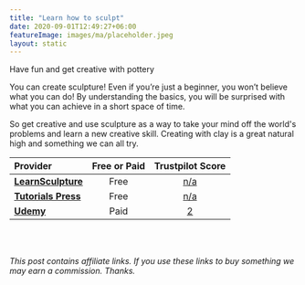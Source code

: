 ```yaml
---
title: "Learn how to sculpt"
date: 2020-09-01T12:49:27+06:00
featureImage: images/ma/placeholder.jpeg
layout: static
---
```


Have fun and get creative with pottery

You can create sculpture! Even if you’re just a beginner, you won’t believe what you can do!  By understanding the basics, you will be surprised with what you can achieve in a short space of time.

So get creative and use sculpture as a way to take your mind off the world's problems and learn a new creative skill. Creating with clay is a great natural high and something we can all try.

| Provider      | Free or Paid  |  Trustpilot Score  |
| :-----------          | :--------------:      |  :--------------:         |
| [**LearnSculpture**](https://learnsculpture.org/) | Free | [n/a](n/a) | 
| [**Tutorials Press**](https://tutorialspress.com/useful-sculpting-tutorials/) | Free | [n/a](n/a) | 
| [**Udemy**](https://www.udemy.com/course/easily-learn-sculpture-and-modeling-in-clay/) | Paid | [2](https://uk.trustpilot.com/review/udemy.com) | 
  

<br/><br/>

*This post contains affiliate links. If you use these links to buy something we may
earn a commission. Thanks.*






